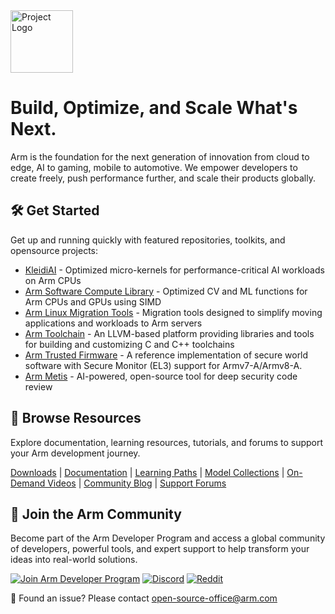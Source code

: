 <picture>
  <source srcset="[logo-white.png](https://github.com/user-attachments/assets/254a2a50-a8f8-429e-8154-9bc46e40b194)" media="(prefers-color-scheme: dark)">
  <source srcset="[logo-dark.png](https://github.com/user-attachments/assets/4457893f-3bba-4c19-97ad-644f6ff013d8)" media="(prefers-color-scheme: light)">
  <img src="logo-dark.png" alt="Project Logo" height="100">
</picture>

# Build, Optimize, and Scale What's Next.
Arm is the foundation for the next generation of innovation from cloud to edge, AI to gaming, mobile to automotive. We empower developers to create freely, push performance further, and scale their products globally.

## 🛠 Get Started
Get up and running quickly with featured repositories, toolkits, and opensource projects:
* [KleidiAI](https://github.com/ARM-software/kleidiai) - Optimized micro-kernels for performance-critical AI workloads on Arm CPUs
* [Arm Software Compute Library](https://github.com/ARM-software/ComputeLibrary) - Optimized CV and ML functions for Arm CPUs and GPUs using SIMD
* [Arm Linux Migration Tools](https://github.com/arm/arm-linux-migration-tools) - Migration tools designed to simplify moving applications and workloads to Arm servers
* [Arm Toolchain](https://github.com/arm/arm-toolchain) - An LLVM-based platform providing libraries and tools for building and customizing C and C++ toolchains
* [Arm Trusted Firmware](https://github.com/ARM-software/arm-trusted-firmware) - A reference implementation of secure world software with Secure Monitor (EL3) support for Armv7-A/Armv8-A.
* [Arm Metis](https://github.com/arm/metis) - AI-powered, open-source tool for deep security code review

## 🔎 Browse Resources
Explore documentation, learning resources, tutorials, and forums to support your Arm development journey.

[Downloads](https://developer.arm.com/downloads) | [Documentation](https://developer.arm.com/documentation) | [Learning Paths](https://learn.arm.com/) | [Model Collections](https://huggingface.co/Arm) | [On-Demand Videos](https://www.youtube.com/@ArmSoftwareDevelopers) | [Community Blog](https://community.arm.com/arm-community-blogs/) | [Support Forums](https://community.arm.com/support-forums/)

## 🤝 Join the Arm Community
Become part of the Arm Developer Program and access a global community of developers, powerful tools, and expert support to help transform your ideas into real-world solutions.

[![Join Arm Developer Program](https://img.shields.io/badge/Join-Arm_Developer_Program-0091BD?style=for-the-badge&logo=arm&logoColor=white&labelColor=0091BD&color=0091BD)](https://developer.arm.com/arm-developer-program)
[![Discord](https://img.shields.io/badge/Discord-5865F2?style=for-the-badge&logo=discord&logoColor=white)](https://discord.com/invite/armsoftwaredev)
[![Reddit](https://img.shields.io/badge/Reddit-FF4500?style=for-the-badge&logo=reddit&logoColor=white)](https://www.reddit.com/r/ArmSoftwareDev/)

💬 Found an issue? Please contact open-source-office@arm.com
